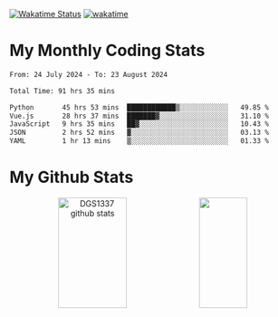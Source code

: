 [![Wakatime Status](https://github.com/noopurphalak/noopurphalak/workflows/wakatime-status-update/badge.svg)](https://github.com/noopurphalak/noopurphalak/actions/workflows/main.yml)
[![wakatime](https://wakatime.com/badge/user/80ace140-ef40-4fdd-b8ed-f3be3d2e1aea.svg)](https://wakatime.com/@80ace140-ef40-4fdd-b8ed-f3be3d2e1aea)

# My Monthly Coding Stats

<!--START_SECTION:waka-->

```txt
From: 24 July 2024 - To: 23 August 2024

Total Time: 91 hrs 35 mins

Python       45 hrs 53 mins  ████████████▒░░░░░░░░░░░░   49.85 %
Vue.js       28 hrs 37 mins  ███████▓░░░░░░░░░░░░░░░░░   31.10 %
JavaScript   9 hrs 35 mins   ██▓░░░░░░░░░░░░░░░░░░░░░░   10.43 %
JSON         2 hrs 52 mins   ▓░░░░░░░░░░░░░░░░░░░░░░░░   03.13 %
YAML         1 hr 13 mins    ▒░░░░░░░░░░░░░░░░░░░░░░░░   01.33 %
```

<!--END_SECTION:waka-->

# My Github Stats
<div style="text-align: center;">
  <img width="49%" height="195px" src="https://github-readme-stats-sigma-five.vercel.app/api?username=noopurphalak&show_icons=true&count_private=true&hide_border=true&title_color=ecf2f8&icon_color=0d1117&text_color=FFFFFF&bg_color=0d1117" alt="DGS1337 github stats" />
  <img width="41%" height="195px" src="https://github-readme-stats-sigma-five.vercel.app/api/top-langs/?username=noopurphalak&layout=compact&hide_border=true&title_color=ecf2f8&text_color=FFFFFF&bg_color=0d1117" />
</div>
